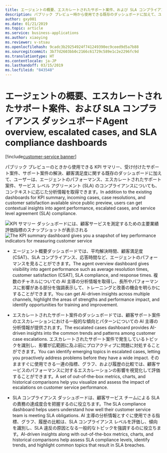 ```yaml
---
title: エージェントの概要、エスカレートされたサポート案件、および SLA コンプライアンス ダッシュボード
description: パブリック プレビュー時から使用できる既存のダッシュボードに加えて、ユーザーはエージェントのパフォーマンス、エスカレートされたサポート案件、SLA コンプライアンスについても、コンテキストに応じた分析情報を得ることができます。
author: gxy001
ms.date: 01/21/2019
ms.topic: article
ms.service: business-applications
ms.author: xiaoying
ms.reviewer: v-stsau
ms.openlocfilehash: 9cadc3b29254924f741249390ec9ceed9d5a7b88
ms.sourcegitcommit: 3b77d2603bb0c2166c61729c589e1c2e2296fc9d
ms.translationtype: HT
ms.contentlocale: ja-JP
ms.lasthandoff: 03/15/2019
ms.locfileid: "843548"
---
```

# <a name="agent-overview-escalated-cases-and-sla-compliance-dashboards"></a><span data-ttu-id="d7cfe-103">エージェントの概要、エスカレートされたサポート案件、および SLA コンプライアンス ダッシュボード</span><span class="sxs-lookup"><span data-stu-id="d7cfe-103">Agent overview, escalated cases, and SLA compliance dashboards</span></span>
[!include[customer-service banner](../../../includes/dynamics365-ai-customer-service.md)]


<span data-ttu-id="d7cfe-104">パブリック プレビューのときから使用できる KPI サマリー、受け付けたサポート案件、サポート案件の解決、顧客満足度に関する既存のダッシュボードに加えて、ユーザーは、エージェントのパフォーマンス、エスカレートされたサポート案件、サービス レベル アグリーメント (SLA) のコンプライアンスについても、コンテキストに応じた分析情報を取得できます。</span><span class="sxs-lookup"><span data-stu-id="d7cfe-104">In addition to the existing dashboards for KPI summary, incoming cases, case resolutions, and customer satisfaction available since public preview, users can get contextual insights into agent performance, escalated cases, and service level agreement (SLA) compliance.</span></span>

<span data-ttu-id="d7cfe-105">![KPI サマリー ダッシュボードには、顧客サービスを測定するための主要業績評価指標のスナップショットが表示される](../media/customer-service-insights-2.png "KPI サマリー")</span><span class="sxs-lookup"><span data-stu-id="d7cfe-105">![The KPI summary dashboard gives you a snapshot of key performance indicators for measuring customer service](../media/customer-service-insights-2.png "KPI summary")</span></span>


- <span data-ttu-id="d7cfe-106">エージェント概要ダッシュボードでは、平均解決時間、顧客満足度 (CSAT)、SLA コンプライアンス、応答時間など、エージェントのパフォーマンスを見ることができます。</span><span class="sxs-lookup"><span data-stu-id="d7cfe-106">The agent overview dashboard gives visibility into agent performance such as average resolution times, customer satisfaction (CSAT), SLA compliance, and response times.</span></span> <span data-ttu-id="d7cfe-107">複数のチャネルについての AI 主導の分析情報を取得し、長所やパフォーマンスに影響がある部分を強調表示して、トレーニングと改善の機会を明らかにすることができます。</span><span class="sxs-lookup"><span data-stu-id="d7cfe-107">You can get AI-driven insights across multiple channels, highlight the areas of strengths and performance impact, and identify opportunities for training and improvement.</span></span>

- <span data-ttu-id="d7cfe-108">エスカレートされたサポート案件のダッシュボードでは、顧客サポート案件のエスカレーションにおける一般的な傾向とパターンについての AI 主導の分析情報が提供されます。</span><span class="sxs-lookup"><span data-stu-id="d7cfe-108">The escalated cases dashboard provides AI-driven insights into the common trends and patterns among customer case escalations.</span></span> <span data-ttu-id="d7cfe-109">エスカレートされたサポート案件で発生しているトピックを識別し、影響が広範囲に及ぶ前にプロアクティブに問題に対処することができます。</span><span class="sxs-lookup"><span data-stu-id="d7cfe-109">You can identify emerging topics in escalated cases, letting you proactively address problems before they have a wide impact.</span></span> <span data-ttu-id="d7cfe-110">そのまますぐに使用できる一連の指標、グラフ、および履歴の比較では、顧客サービスのパフォーマンスに対するエスカレーションの影響を視覚化して評価することができます。</span><span class="sxs-lookup"><span data-stu-id="d7cfe-110">A set of out-of-the-box metrics, charts, and historical comparisons help you visualize and assess the impact of escalations on customer service performance.</span></span>

- <span data-ttu-id="d7cfe-111">SLA コンプライアンス ダッシュボードは、顧客サービス チームによる SLA の責務の達成度合を把握するのに役立ちます。</span><span class="sxs-lookup"><span data-stu-id="d7cfe-111">The SLA compliance dashboard helps users understand how well their customer service team is meeting SLA obligations.</span></span> <span data-ttu-id="d7cfe-112">AI 主導の分析情報とすぐに使用できる指標、グラフ、履歴の比較は、SLA コンプライアンス レベルを評価し、傾向を識別し、SLA 違反の原因となる一般的なトピックを強調するのに役立ちます。</span><span class="sxs-lookup"><span data-stu-id="d7cfe-112">AI-driven insights along with out-of-the-box metrics, charts, and historical comparisons help assess SLA compliance levels, identify trends, and highlight common topics that result in SLA breaches.</span></span>
